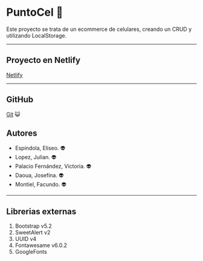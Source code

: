 # PuntoCel :iphone:

Este proyecto se trata de un ecommerce de celulares, creando un CRUD y utilizando LocalStorage.
<hr>

## Proyecto en Netlify
 
[Netlify](https://puntocel.netlify.app/)
<hr>

## GitHub

[Git](https://github.com/f-montiel/ecommerce.git) :smiley_cat: 

## Autores
- Espindola, Eliseo. :alien:
- Lopez, Julian. :alien:
- Palacio Fernández, Victoria. :alien:
- Daoua, Josefina. :alien: 
- Montiel, Facundo. :alien:
<hr>

## Librerias externas

1. Bootstrap v5.2
1. SweetAlert v2
1. UUID v4
1. Fontawesame v6.0.2
1. GoogleFonts

